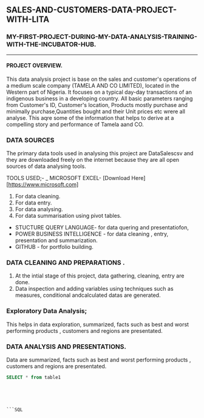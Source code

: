 ## SALES-AND-CUSTOMERS-DATA-PROJECT-WITH-LITA

### MY-FIRST-PROJECT-DURING-MY-DATA-ANALYSIS-TRAINING-WITH-THE-INCUBATOR-HUB.
---

#### PROJECT OVERVIEW.
This data analysis project is base on the sales and customer's operations of a medium scale company (TAMELA AND CO LIMITED), located in the Western part of Nigeria. It focuses on a typical day-day transactions of an indigenous business in a developing country. All basic parameters ranging from Customer's ID, Customer's location, Products mostly purchase and minimally purchase,Quantities bought and their Unit prices etc wrere all analyse. This aqre some of the information that helps to derive at a compelling story and performance of Tamela aand CO.

### DATA SOURCES
The primary data tools used in analysing this project are DataSalescsv and they are downloaded freely on the internet because they are all open sources of data analysing tools.

TOOLS USED;-
_ MICROSOFT EXCEL- [Download Here][https://www.microsoft.com]
1. For data cleaning.
2.  For data entry.
3.  For data analysing.
4.  For data summarisation using pivot tables.
  
- STUCTURE QUERY LANGUAGE- for data quering and presentatiofon,
- POWER BUSINESS INTELLIGENCE - for data cleaning , entry, presentation and summarization.
- GITHUB - for portfolio building.
  
### DATA CLEANING AND PREPARATIONS .
1. At the intial stage of this project, data gathering, cleaning, entry are done.
2. Data inspection and adding variables using techniques such as measures, conditional andcalculated datas are generated.

### Exploratory Data Analysis; 
  This helps in data exploration,  summarized, facts such as best and worst performing products , customers and regions are presentated.
  
### DATA ANALYSIS AND PRESENTATIONS.
 Data are summarized, facts such as best and worst performing products , customers and regions are presentated.

 ```SQL
SELECT * from table1





```SQL

 
